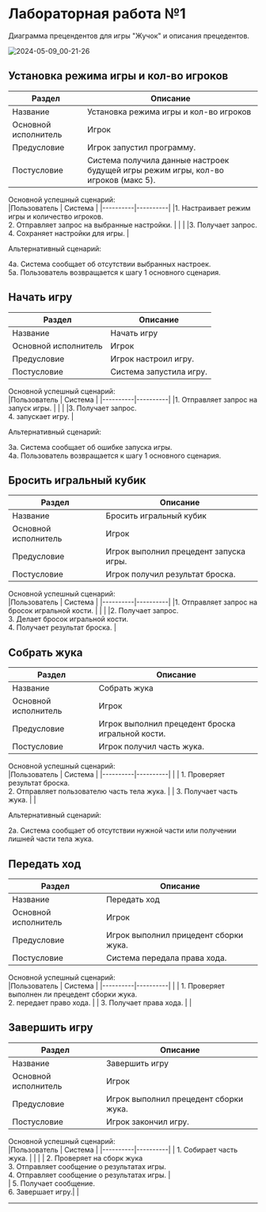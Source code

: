 # Лабораторная работа №1
Диаграмма прецендентов для игры "Жучок" и описания прецедентов.


![2024-05-09_00-21-26](https://github.com/Black0Semen/RTuPPO/assets/80569896/9b6a1530-be43-4e7e-b645-21d8a8337f88)


Установка режима игры и кол-во игроков
---

| Раздел | Описание | 
|----------|----------|
| Название    | Установка режима игры и кол-во игроков  | 
|Основной исполнитель   |	Игрок   |	
|Предусловие   | Игрок запустил программу.   |
|Постусловие   |	Система получила данные настроек будущей игры режим игры, кол-во игроков (макс 5).   |

Основной успешный сценарий:   
|Пользователь    | Система   | 
|----------|----------|
|1. Настраивает режим игры и количество игроков. <br> 2. Отправляет запрос на выбранные настройки.  |   | 
|   |3. Получает запрос. <br> 4. Сохраняет настройки для игры. |

Альтернативный сценарий:

4а. Система сообщает об отсутствии выбранных настроек. <br>
5а. Пользователь возвращается к шагу 1 основного сценария. 

Начать игру
---

| Раздел | Описание | 
|----------|----------|
| Название    | Начать игру   | 
|Основной исполнитель   |	Игрок   |	
|Предусловие   | Игрок настроил игру.   |
|Постусловие   |	Система запустила игру.   |

Основной успешный сценарий:   
|Пользователь    | Система   | 
|----------|----------|
|1. Отправляет запрос на запуск игры. |   | 
|   |3. Получает запрос. <br> 4. запускает игру. |

Альтернативный сценарий:

3а. Система сообщает об ошибке запуска игры. <br>
4а. Пользователь возвращается к шагу 1 основного сценария. 

Бросить игральный кубик
---

| Раздел | Описание | 
|----------|----------|
| Название    | Бросить игральный кубик   | 
|Основной исполнитель   |	Игрок   |	
|Предусловие   | Игрок выполнил прецедент запуска игры.   |
|Постусловие   |	Игрок получил результат броска.   |

Основной успешный сценарий:   
|Пользователь    | Система   | 
|----------|----------|
|1. Отправляет запрос на бросок игральной кости.  |   | 
|   |2. Получает запрос. <br> 3. Делает бросок игральной кости.  <br> 4. Получает результат броска. |

Собрать жука
---

| Раздел | Описание | 
|----------|----------|
| Название    | Собрать жука   | 
|Основной исполнитель   |	Игрок   |
|Предусловие   |	Игрок выполнил прецедент броска игральной кости.    |
|Постусловие   |	Игрок получил часть жука.    |

Основной успешный сценарий:   
|Пользователь    | Система   | 
|----------|----------|
|  | 1. Проверяет результат броска. <br> 2. Отправляет пользователю часть тела жука.   | 
| 3. Получает часть жука.  |   |

Альтернативный сценарий:

2а. Система сообщает об отсутствии нужной части или получении лишней части тела жука.

Передать ход
---

| Раздел | Описание | 
|----------|----------|
| Название    | Передать ход   | 
|Основной исполнитель   |	Игрок   |
|Предусловие   |	Игрок выполнил прицедент сборки жука.    |
|Постусловие   |	Система передала права хода.    |

Основной успешный сценарий:   
|Пользователь    | Система   | 
|----------|----------|
|  | 1. Проверяет выполнен ли прецедент сборки жука. <br> 2. передает право хода.   | 
| 3. Получает права хода.  |   |

Завершить игру
---

| Раздел | Описание | 
|----------|----------|
| Название    | Завершить игру   |  
|Основной исполнитель   |	Игрок   |
|Предусловие   |	Игрок выполнил прецедент сборки жука.   |
|Постусловие   |	Игрок закончил игру.   |

Основной успешный сценарий:   
|Пользователь    | Система   | 
|----------|----------|
| 1. Собирает часть жука. |    | 
|   | 2. Проверяет на сборк жука <br> 3. Отправляет сообщение о результатах игры. <br> 4. Отправляет сообщение о результатах игры. |   
| 5. Получает сообщение.<br> 6. Завершает игру.|  |

---
